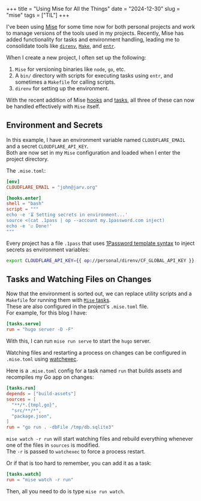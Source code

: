 +++
title = "Using Mise for All the Things"
date = "2024-12-30"
slug = "mise"
tags = ["TIL"]
+++

I've been using [Mise](https://github.com/jdx/mise) for some time now for both personal projects and work to manage versions of the tools used in my projects. Recently, Mise has added functionality for tasks and environment handling, leading me to consolidate tools like [`direnv`](https://direnv.net/), [`Make`](https://www.gnu.org/software/make/), and [`entr`](https://eradman.com/entrproject/).  

When I create a new project, I often set up the following:  

1. `Mise` for versioning binaries like `node`, `go`, etc.  
2. A `bin/` directory with scripts for executing tasks using `entr`, and sometimes a `Makefile` for calling scripts.  
3. `direnv` for setting up the environment.  

With the recent addition of Mise [hooks](https://mise.jdx.dev/hooks.html) and [tasks](https://mise.jdx.dev/tasks/), all three of these can now be handled effectively with `Mise` itself.  

## Environment and Secrets  

In this example, I have an environment variable named `CLOUDFLARE_EMAIL` and a secret `CLOUDFLARE_API_KEY`.  
Both are now set in my `Mise` configuration and loaded when I enter the project directory.  

The `.mise.toml`:  

```toml
[env]
CLOUDFLARE_EMAIL = "john@jarv.org"

[hooks.enter]
shell = "bash"
script = """
echo -e '⏳ Setting secrets in environment...'
source <(cat .1pass | op --account my.1password.com inject)
echo -e '☑️ Done!'
"""
```  

Every project has a file `.1pass` that uses [1Password template syntax](https://developer.1password.com/docs/cli/secrets-template-syntax/) to inject secrets as environment variables:  

```bash
export CLOUDFLARE_API_KEY={{ op://personal/direnv/CF_GLOBAL_API_KEY }}
```  

## Tasks and Watching Files on Changes  

Now that the environment is sorted out, we can replace utility scripts and a `Makefile` for running them with [`Mise` tasks](https://mise.jdx.dev/tasks/).  
These are also configured in the project's `.mise.toml` file.  
For example, for this blog I have:  

```toml
[tasks.serve]
run = "hugo server -D -F"
```  

With this, I can run `mise run serve` to start the `hugo` server.  

Watching files and restarting a process on changes can be configured in `.mise.toml` using [watchexec](https://github.com/watchexec/watchexec).  

Here is a `.mise.toml` config for a task named `run` that builds assets and recompiles my Go app on changes:  

```toml
[tasks.run]
depends = ["build-assets"]
sources = [
  "**/*.{tmpl,go}",
  "src/**/*",
  "package.json",
]
run = "go run . -dbFile /tmp/db.sqlite3"
```  

`mise watch -r run` will start watching files and rebuild everything whenever one of the files in `sources` is modified.  
The `-r` is passed to `watchexec` to force a process restart.  

Or if that is too hard to remember, you can add it as a task:  

```toml
[tasks.watch]
run = "mise watch -r run"
```  

Then, all you need to do is type `mise run watch`.  
